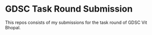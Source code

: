 # GDSC Task Round Submission

This repos consists of my submissions for the task round of GDSC Vit Bhopal.
